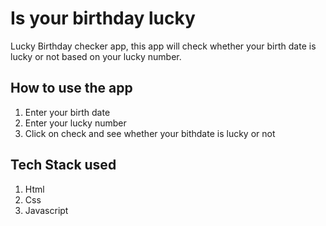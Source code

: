 # Is your birthday lucky

Lucky Birthday checker app, this app will check whether your birth date is lucky or not based on your lucky number.

## How to use the app

1. Enter your birth date
2. Enter your lucky number
3. Click on check and see whether your bithdate is lucky or not

## Tech Stack used

1. Html
2. Css
3. Javascript

